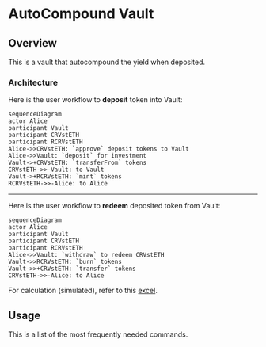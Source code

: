 # AutoCompound Vault

## Overview

This is a vault that autocompound the yield when deposited.

### Architecture

Here is the user workflow to **deposit** token into Vault:

```mermaid
sequenceDiagram
actor Alice
participant Vault
participant CRVstETH
participant RCRVstETH
Alice->>CRVstETH: `approve` deposit tokens to Vault
Alice->>Vault: `deposit` for investment
Vault->+CRVstETH: `transferFrom` tokens
CRVstETH->>-Vault: to Vault
Vault->+RCRVstETH: `mint` tokens
RCRVstETH->>-Alice: to Alice
```

---

Here is the user workflow to **redeem** deposited token from Vault:

```mermaid
sequenceDiagram
actor Alice
participant Vault
participant CRVstETH
participant RCRVstETH
Alice->>Vault: `withdraw` to redeem CRVstETH
Vault->>RCRVstETH: `burn` tokens
Vault->>+CRVstETH: `transfer` tokens
CRVstETH->>-Alice: to Alice
```

For calculation (simulated), refer to this [excel](./docs/VaultRecord.xlsx).

## Usage

This is a list of the most frequently needed commands.

### Build

Build the contracts:

```sh
$ forge build
```

### Clean

Delete the build artifacts and cache directories:

```sh
$ forge clean
```

### Coverage

Get a test coverage report:

```sh
$ forge coverage
```

### Deploy

Deploy to Anvil:

```sh
$ forge script script/DeployFoo.s.sol --broadcast --fork-url http://localhost:8545
```

For this script to work, you need to have a `MNEMONIC` environment variable set to a valid
[BIP39 mnemonic](https://iancoleman.io/bip39/).

For instructions on how to deploy to a testnet or mainnet, check out the
[Solidity Scripting](https://book.getfoundry.sh/tutorials/solidity-scripting.html) tutorial.

### Format

Format the contracts:

```sh
$ forge fmt
```

### Gas Usage

Get a gas report:

```sh
$ forge test --gas-report
```

### Lint

Lint the contracts:

```sh
$ pnpm lint
```

### Test

Run the tests:

```sh
$ forge test
```

## License

This project is licensed under MIT.
